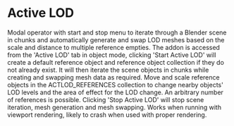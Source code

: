 # Active LOD
Modal operator with start and stop menu to iterate through a Blender scene in chunks and automatically generate and swap LOD meshes based on the scale and distance to multiple reference empties.
The addon is accessed from the 'Active LOD' tab in object mode, clicking 'Start Active LOD' will create a default reference object and reference object collection if they do not already exist. It will then iterate the scene objects in chunks while creating and swapping mesh data as required.
Move and scale reference objects in the ACTLOD_REFERENCES collection to change nearby objects' LOD levels and the area of effect for the LOD change. An arbitrary number of references is possible.
Clicking 'Stop Active LOD' will stop scene iteration, mesh generation and mesh swapping.
Works when running with viewport rendering, likely to crash when used with proper rendering.
